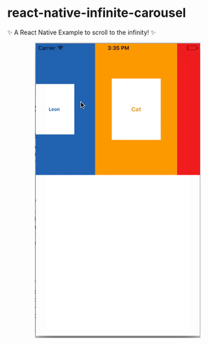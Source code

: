 # react-native-infinite-carousel
✨ A React Native Example to scroll to the infinity! ✨

<p align="center">
<img src="screenshot.gif">
</p>
